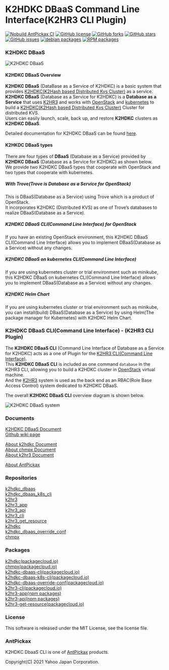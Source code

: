 K2HDKC DBaaS Command Line Interface(K2HR3 CLI Plugin)
=====================================================
[![Nobuild AntPickax CI](https://github.com/yahoojapan/k2hdkc_dbaas_cli/workflows/Nobuild%20AntPickax%20CI/badge.svg)](https://github.com/yahoojapan/k2hdkc_dbaas_cli/actions)
[![GitHub license](https://img.shields.io/badge/license-MIT-blue.svg)](https://github.com/yahoojapan/k2hdkc_dbaas_cli/blob/master/COPYING)
[![GitHub forks](https://img.shields.io/github/forks/yahoojapan/k2hdkc_dbaas_cli.svg)](https://github.com/yahoojapan/k2hdkc_dbaas_cli/network)
[![GitHub stars](https://img.shields.io/github/stars/yahoojapan/k2hdkc_dbaas_cli.svg)](https://github.com/yahoojapan/k2hdkc_dbaas_cli/stargazers)
[![GitHub issues](https://img.shields.io/github/issues/yahoojapan/k2hdkc_dbaas_cli.svg)](https://github.com/yahoojapan/k2hdkc_dbaas_cli/issues)
[![debian packages](https://img.shields.io/badge/deb-packagecloud.io-844fec.svg)](https://packagecloud.io/antpickax/stable)
[![RPM packages](https://img.shields.io/badge/rpm-packagecloud.io-844fec.svg)](https://packagecloud.io/antpickax/stable)

### **K2HDKC** **DBaaS**

![K2HDKC DBaaS](https://dbaas.k2hdkc.antpick.ax/images/top_k2hdkc_dbaas.png)

#### K2HDKC DBaaS Overview
**K2HDKC DBaaS** (DataBase as a Service of K2HDKC) is a basic system that provides [K2HDKC(K2Hash based Distributed Kvs Cluster)](https://k2hdkc.antpick.ax/index.html) as a service.  
**K2HDKC DBaaS** (Database as a Service for K2HDKC) is a **Database as a Service** that uses [K2HR3](https://k2hr3.antpick.ax/) and works with [OpenStack](https://www.openstack.org/) and [kubernetes](https://kubernetes.io/) to build a [K2HDKC(K2Hash based Distributed Kvs Cluster)](https://k2hdkc.antpick.ax/index.html) Cluster for distributed KVS.  
Users can easily launch, scale, back up, and restore **K2HDKC** clusters as **K2HDKC DBaaS**.  

Detailed documentation for K2HDKC DBaaS can be found [here](https://dbaas.k2hdkc.antpick.ax/).  

#### K2HKDC DBaaS types
There are four types of **DBaaS** (Database as a Service) provided by **K2HDKC DBaaS** (Database as a Service for K2HDKC) as shown below.  
We provide two K2HDKC DBaaS types that cooperate with OpenStack and two types that cooperate with kubernetes.  

##### With Trove(Trove is Database as a Service for OpenStack)
This is DBaaS(Database as a Service) using Trove which is a product of OpenStack.  
It incorporates K2HDKC (Distributed KVS) as one of Trove’s databases to realize DBaaS(Database as a Service).

##### K2HDKC DBaaS CLI(Command Line Interface) for OpenStack
If you have an existing OpenStack environment, this K2HDKC DBaaS CLI(Command Line Interface) allows you to implement DBaaS(Database as a Service) without any changes.

##### K2HDKC DBaaS on kubernetes CLI(Command Line Interface)
If you are using kubernetes cluster or trial environment such as minikube, this K2HDKC DBaaS on kubernetes CLI(Command Line Interface) allows you to implement DBaaS(Database as a Service) without any changes.

##### K2HDKC Helm Chart
If you are using kubernetes cluster or trial environment such as minikube, you can install(build) DBaaS(Database as a Service) by using Helm(The package manager for Kubernetes) with K2HDKC Helm Chart.

### **K2HDKC DBaaS CLI(Command Line Interface)** - (K2HR3 CLI Plugin)
The **K2HDKC DBaaS CLI** (Command Line Interface of Database as a Service for K2HDKC) acts as a one of Plugin for the [K2HR3 CLI(Command Line Interface)](https://k2hr3.antpick.ax/).  
This **K2HDKC DBaaS CLI** is included as one command `database` in the K2HR3 CLI, allowing you to build a K2HDKC cluster in [OpenStack](https://www.openstack.org/) virtual machine.  
And the [K2HR3](https://k2hr3.antpick.ax/) system is used as the back end as an RBAC(Role Base Access Control) system dedicated to K2HDKC DBaaS.  

The overall **K2HDKC DBaaS CLI** overview diagram is shown below.  

![K2HDKC DBaaS system](https://dbaas.k2hdkc.antpick.ax/images/overview_cli.png)  

### Documents
[K2HDKC DBaaS Document](https://dbaas.k2hdkc.antpick.ax/index.html)  
[Github wiki page](https://github.com/yahoojapan/k2hdkc_dbaas_cli/wiki)

[About k2hdkc Document](https://k2hdkc.antpick.ax/index.html)  
[About chmpx Document](https://chmpx.antpick.ax/index.html)  
[About k2hr3 Document](https://k2hr3.antpick.ax/index.html)  

[About AntPickax](https://antpick.ax/)  

### Repositories
[k2hdkc_dbaas](https://github.com/yahoojapan/k2hdkc_dbaas)  
[k2hdkc_dbaas_k8s_cli](https://github.com/yahoojapan/k2hdkc_dbaas_k8s_cli)  
[k2hr3](https://github.com/yahoojapan/k2hr3)  
[k2hr3_app](https://github.com/yahoojapan/k2hr3_app)  
[k2hr3_api](https://github.com/yahoojapan/k2hr3_api)  
[k2hr3_cli](https://github.com/yahoojapan/k2hr3_cli)  
[k2hr3_get_resource](https://github.com/yahoojapan/k2hr3_get_resource)  
[k2hdkc](https://github.com/yahoojapan/k2hdkc)  
[k2hdkc_dbaas_override_conf](https://github.com/yahoojapan/k2hdkc_dbaas_override_conf)  
[chmpx](https://github.com/yahoojapan/chmpx)  

### Packages
[k2hdkc(packagecloud.io)](https://packagecloud.io/app/antpickax/stable/search?q=k2hdkc)  
[chmpx(packagecloud.io)](https://packagecloud.io/app/antpickax/stable/search?q=chmpx)  
[k2hdkc-dbaas-cli(packagecloud.io)](https://packagecloud.io/app/antpickax/stable/search?q=k2hdkc-dbaas-cli)  
[k2hdkc-dbaas-k8s-cli(packagecloud.io)](https://packagecloud.io/app/antpickax/stable/search?q=k2hdkc-dbaas-k8s-cli)  
[k2hdkc-dbaas-override-conf(packagecloud.io)](https://packagecloud.io/app/antpickax/stable/search?q=k2hdkc-dbaas-override-conf)  
[k2hr3-cli(packagecloud.io)](https://packagecloud.io/app/antpickax/stable/search?q=k2hr3-cli)  
[k2hr3-app(npm packages)](https://www.npmjs.com/package/k2hr3-app)  
[k2hr3-api(npm packages)](https://www.npmjs.com/package/k2hr3-api)  
[k2hr3-get-resource(packagecloud.io)](https://packagecloud.io/app/antpickax/stable/search?q=k2hr3-get-resource)  

### License
This software is released under the MIT License, see the license file.

### AntPickax
K2HDKC DbaaS CLI is one of [AntPickax](https://antpick.ax/) products.

Copyright(C) 2021 Yahoo Japan Corporation.

